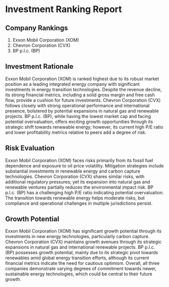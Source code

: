 # Investment Ranking Report

## Company Rankings
1. Exxon Mobil Corporation (XOM)
2. Chevron Corporation (CVX)
3. BP p.l.c. (BP)

## Investment Rationale
Exxon Mobil Corporation (XOM) is ranked highest due to its robust market position as a leading integrated energy company with significant investments in energy transition technologies. Despite the revenue decline, its strong financial metrics, including a solid gross margin and free cash flow, provide a cushion for future investments. Chevron Corporation (CVX) follows closely with strong operational performance and international presence, bolstered by potential expansions in natural gas and renewable projects. BP p.l.c. (BP), while having the lowest market cap and facing potential overvaluation, offers exciting growth opportunities through its strategic shift towards renewable energy; however, its current high P/E ratio and lower profitability metrics relative to peers add a degree of risk.

## Risk Evaluation
Exxon Mobil Corporation (XOM) faces risks primarily from its fossil fuel dependence and exposure to oil price volatility. Mitigation strategies include substantial investments in renewable energy and carbon capture technologies. Chevron Corporation (CVX) shares similar risks, with additional regulatory pressures; yet its expansion into natural gas and renewable ventures partially reduces the environmental impact risk. BP p.l.c. (BP) has a challenging high P/E ratio indicating potential overvaluation. The transition towards renewable energy helps moderate risks, but compliance and operational challenges in multiple jurisdictions persist.

## Growth Potential
Exxon Mobil Corporation (XOM) has significant growth potential through its investments in new energy technologies, particularly carbon capture. Chevron Corporation (CVX) maintains growth avenues through its strategic expansions in natural gas and international renewable projects. BP p.l.c. (BP) possesses growth potential, mainly due to its strategic pivot towards renewables amid global energy transition efforts, although its current financial metrics indicate the need for cautious optimism. Overall, all three companies demonstrate varying degrees of commitment towards newer, sustainable energy technologies, which could be central to their future growth.
